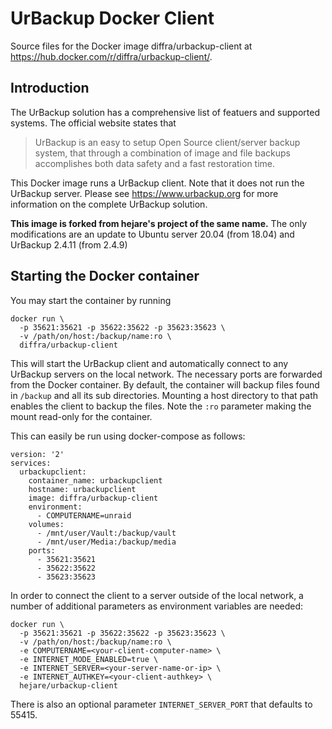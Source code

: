 # UrBackup Docker Client
Source files for the Docker image diffra/urbackup-client at https://hub.docker.com/r/diffra/urbackup-client/.

## Introduction
The UrBackup solution has a comprehensive list of featuers and supported systems. The official website states that 

> UrBackup is an easy to setup Open Source client/server backup system, that through a combination of image and file backups accomplishes both data safety and a fast restoration time.

This Docker image runs a UrBackup client. Note that it does not run the UrBackup server. Please see https://www.urbackup.org for more information on the complete UrBackup solution.

**This image is forked from hejare's project of the same name.** The only modifications are an update to Ubuntu server 20.04 (from 18.04) and UrBackup 2.4.11 (from 2.4.9)

## Starting the Docker container
You may start the container by running

```
docker run \
  -p 35621:35621 -p 35622:35622 -p 35623:35623 \
  -v /path/on/host:/backup/name:ro \
  diffra/urbackup-client
```

This will start the UrBackup client and automatically connect to any UrBackup servers on the local network. The necessary ports are forwarded from the Docker container. By default, the container will backup files found in ```/backup``` and all its sub directories. Mounting a host directory to that path enables the client to backup the files. Note the ```:ro``` parameter making the mount read-only for the container. 


This can easily be run using docker-compose as follows:

```
version: '2'
services:
  urbackupclient:
    container_name: urbackupclient
    hostname: urbackupclient
    image: diffra/urbackup-client
    environment:
      - COMPUTERNAME=unraid
    volumes:
      - /mnt/user/Vault:/backup/vault
      - /mnt/user/Media:/backup/media
    ports:
      - 35621:35621
      - 35622:35622
      - 35623:35623
```


In order to connect the client to a server outside of the local network, a number of additional parameters as environment variables are needed:

```
docker run \
  -p 35621:35621 -p 35622:35622 -p 35623:35623 \
  -v /path/on/host:/backup/name:ro \
  -e COMPUTERNAME=<your-client-computer-name> \
  -e INTERNET_MODE_ENABLED=true \
  -e INTERNET_SERVER=<your-server-name-or-ip> \
  -e INTERNET_AUTHKEY=<your-client-authkey> \
  hejare/urbackup-client
```

There is also an optional parameter ```INTERNET_SERVER_PORT``` that defaults to 55415.
